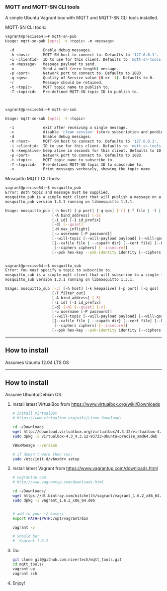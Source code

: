 ### MQTT and MQTT-SN CLI tools


A simple Ubuntu Vagrant box with MQTT and MQTT-SN CLI tools installed.


MQTT-SN CLI tools:

``` bash
vagrant@precise64:~# mqtt-sn-pub
Usage: mqtt-sn-pub [opts] -t <topic> -m <message>

  -d             Enable debug messages.
  -h <host>      MQTT-SN host to connect to. Defaults to '127.0.0.1'.
  -i <clientid>  ID to use for this client. Defaults to 'mqtt-sn-tools-' with process id.
  -m <message>   Message payload to send.
  -n             Send a null (zero length) message.
  -p <port>      Network port to connect to. Defaults to 1883.
  -q <qos>       Quality of Service value (0 or -1). Defaults to 0.
  -r             Message should be retained.
  -t <topic>     MQTT topic name to publish to.
  -T <topicid>   Pre-defined MQTT-SN topic ID to publish to.



vagrant@precise64:~# mqtt-sn-sub 

Usage: mqtt-sn-sub [opts] -t <topic>

  -1             exit after receiving a single message.
  -c             disable 'clean session' (store subscription and pending messages when client disconnects).
  -d             Enable debug messages.
  -h <host>      MQTT-SN host to connect to. Defaults to '127.0.0.1'.
  -i <clientid>  ID to use for this client. Defaults to 'mqtt-sn-tools-' with process id.
  -k <keepalive> keep alive in seconds for this client. Defaults to 10.
  -p <port>      Network port to connect to. Defaults to 1883.
  -t <topic>     MQTT topic name to subscribe to.
  -T <topicid>   Pre-defined MQTT-SN topic ID to subscrube to.
  -v             Print messages verbosely, showing the topic name.
```

Mosquitto MQTT CLI tools:

``` bash
vagrant@precise64:~$ mosquitto_pub
Error: Both topic and message must be supplied.
mosquitto_pub is a simple mqtt client that will publish a message on a single topic and exit.
mosquitto_pub version 1.3.1 running on libmosquitto 1.3.1.

Usage: mosquitto_pub [-h host] [-p port] [-q qos] [-r] {-f file | -l | -n | -m message} -t topic
                     [-A bind_address] [-S]
                     [-i id] [-I id_prefix]
                     [-d] [--quiet]
                     [-M max_inflight]
                     [-u username [-P password]]
                     [--will-topic [--will-payload payload] [--will-qos qos] [--will-retain]]
                     [{--cafile file | --capath dir} [--cert file] [--key file]
                      [--ciphers ciphers] [--insecure]]
                     [--psk hex-key --psk-identity identity [--ciphers ciphers]]


vagrant@precise64:~$ mosquitto_sub
Error: You must specify a topic to subscribe to.
mosquitto_sub is a simple mqtt client that will subscribe to a single topic and print all messages it receives.
mosquitto_sub version 1.3.1 running on libmosquitto 1.3.1.

Usage: mosquitto_sub [-c] [-h host] [-k keepalive] [-p port] [-q qos] [-R] -t topic ...
                     [-T filter_out]
                     [-A bind_address] [-S]
                     [-i id] [-I id_prefix]
                     [-d] [-N] [--quiet] [-v]
                     [-u username [-P password]]
                     [--will-topic [--will-payload payload] [--will-qos qos] [--will-retain]]
                     [{--cafile file | --capath dir} [--cert file] [--key file]
                      [--ciphers ciphers] [--insecure]]
                     [--psk hex-key --psk-identity identity [--ciphers ciphers]]

```

----------------------------------------------------------------------------------------------------

## How to install

Assumes Ubuntu 12.04 LTS OS

----------------------------------------------------------------------------------------------

## How to install

Assume Ubuntu/Debian OS.

1. Install latest VirtualBox from https://www.virtualbox.org/wiki/Downloads
    ``` bash
    # install VirtualBox
    # https://www.virtualbox.org/wiki/Linux_Downloads

    cd ~/Downloads
    wget http://download.virtualbox.org/virtualbox/4.3.12/virtualbox-4.3_4.3.12-93733~Ubuntu~precise_amd64.deb
    sudo dpkg -i virtualbox-4.3_4.3.12-93733~Ubuntu~precise_amd64.deb 

    VBoxManage --version

    # if doesn't work then run:
    sudo /etc/init.d/vboxdrv setup
    ```

2. Install latest Vagrant from https://www.vagrantup.com/downloads.html
    ``` bash
    # vagrantup.com
    # http://www.vagrantup.com/downloads.html

    cd ~/Downloads/
    wget https://dl.bintray.com/mitchellh/vagrant/vagrant_1.6.2_x86_64.deb
    sudo dpkg -i vagrant_1.6.2_x86_64.deb 


    # add to your ~/.bashrc
    export PATH=$PATH:/opt/vagrant/bin

    vagrant -v

    # Should be:
    #  Vagrant 1.6.2
    ```

3. Do:

    ``` bash
    git clone git@github.com:nivertech/mqtt_tools.git
    cd mqtt_tools/
    vagrant up
    vagrant ssh
    ```

4. Enjoy!
